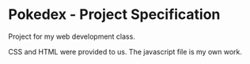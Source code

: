 # Pokedex - Project Specification

Project for my web development class.

CSS and HTML were provided to us. The javascript file is my own work.


